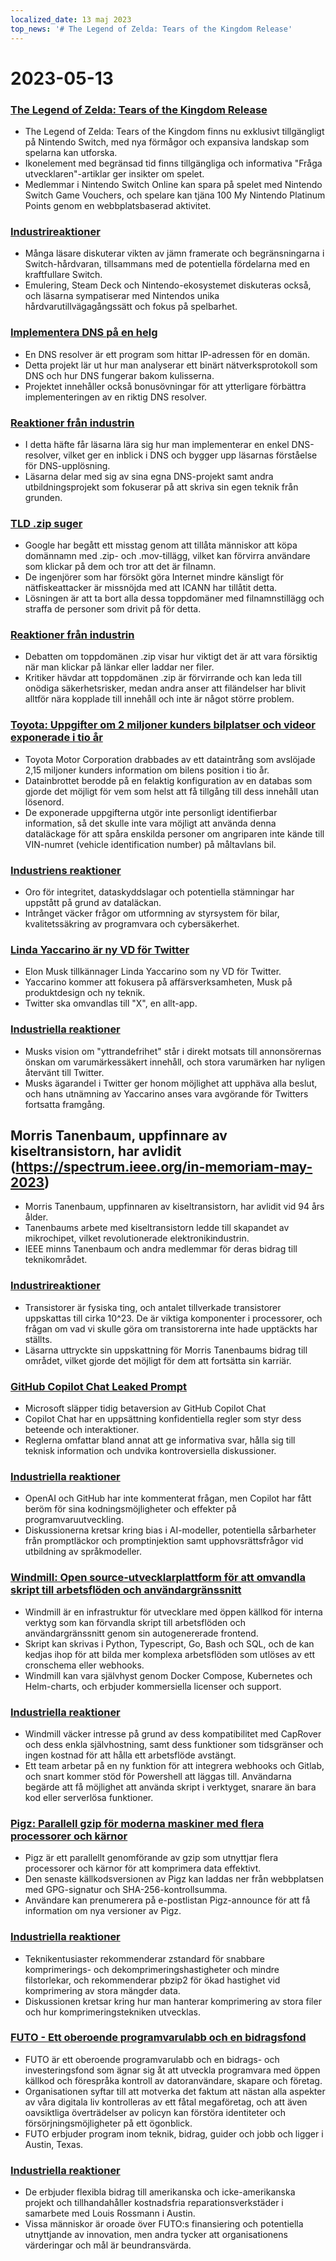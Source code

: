 ```yaml
---
localized_date: 13 maj 2023
top_news: '# The Legend of Zelda: Tears of the Kingdom Release'
---
```


# 2023-05-13

### [The Legend of Zelda: Tears of the Kingdom Release](https://www.zelda.com/tears-of-the-kingdom/)

- The Legend of Zelda: Tears of the Kingdom finns nu exklusivt tillgängligt på Nintendo Switch, med nya förmågor och expansiva landskap som spelarna kan utforska.
- Ikonelement med begränsad tid finns tillgängliga och informativa "Fråga utvecklaren"-artiklar ger insikter om spelet.
- Medlemmar i Nintendo Switch Online kan spara på spelet med Nintendo Switch Game Vouchers, och spelare kan tjäna 100 My Nintendo Platinum Points genom en webbplatsbaserad aktivitet.

### [Industrireaktioner](http://news.ycombinator.com/item?id=35912318)

- Många läsare diskuterar vikten av jämn framerate och begränsningarna i Switch-hårdvaran, tillsammans med de potentiella fördelarna med en kraftfullare Switch.
- Emulering, Steam Deck och Nintendo-ekosystemet diskuteras också, och läsarna sympatiserar med Nintendos unika hårdvarutillvägagångssätt och fokus på spelbarhet.

### [Implementera DNS på en helg](https://implement-dns.wizardzines.com/)

- En DNS resolver är ett program som hittar IP-adressen för en domän.
- Detta projekt lär ut hur man analyserar ett binärt nätverksprotokoll som DNS och hur DNS fungerar bakom kulisserna.
- Projektet innehåller också bonusövningar för att ytterligare förbättra implementeringen av en riktig DNS resolver.

### [Reaktioner från industrin](http://news.ycombinator.com/item?id=35916064)

- I detta häfte får läsarna lära sig hur man implementerar en enkel DNS-resolver, vilket ger en inblick i DNS och bygger upp läsarnas förståelse för DNS-upplösning.
- Läsarna delar med sig av sina egna DNS-projekt samt andra utbildningsprojekt som fokuserar på att skriva sin egen teknik från grunden.

### [TLD .zip suger](https://financialstatement.zip/)

- Google har begått ett misstag genom att tillåta människor att köpa domännamn med .zip- och .mov-tillägg, vilket kan förvirra användare som klickar på dem och tror att det är filnamn.
- De ingenjörer som har försökt göra Internet mindre känsligt för nätfiskeattacker är missnöjda med att ICANN har tillåtit detta.
- Lösningen är att ta bort alla dessa toppdomäner med filnamnstillägg och straffa de personer som drivit på för detta.

### [Reaktioner från industrin](http://news.ycombinator.com/item?id=35920336)

- Debatten om toppdomänen .zip visar hur viktigt det är att vara försiktig när man klickar på länkar eller laddar ner filer.
- Kritiker hävdar att toppdomänen .zip är förvirrande och kan leda till onödiga säkerhetsrisker, medan andra anser att filändelser har blivit alltför nära kopplade till innehåll och inte är något större problem.

### [Toyota: Uppgifter om 2 miljoner kunders bilplatser och videor exponerade i tio år](https://www.bleepingcomputer.com/news/security/toyota-car-location-data-of-2-million-customers-exposed-for-ten-years/)

- Toyota Motor Corporation drabbades av ett dataintrång som avslöjade 2,15 miljoner kunders information om bilens position i tio år.
- Datainbrottet berodde på en felaktig konfiguration av en databas som gjorde det möjligt för vem som helst att få tillgång till dess innehåll utan lösenord.
- De exponerade uppgifterna utgör inte personligt identifierbar information, så det skulle inte vara möjligt att använda denna dataläckage för att spåra enskilda personer om angriparen inte kände till VIN-numret (vehicle identification number) på måltavlans bil.

### [Industriens reaktioner](http://news.ycombinator.com/item?id=35919133)

- Oro för integritet, dataskyddslagar och potentiella stämningar har uppstått på grund av dataläckan.
- Intrånget väcker frågor om utformning av styrsystem för bilar, kvalitetssäkring av programvara och cybersäkerhet.

### [Linda Yaccarino är ny VD för Twitter](https://twitter.com/elonmusk/status/1657050349608501249)

- Elon Musk tillkännager Linda Yaccarino som ny VD för Twitter.
- Yaccarino kommer att fokusera på affärsverksamheten, Musk på produktdesign och ny teknik.
- Twitter ska omvandlas till "X", en allt-app.

### [Industriella reaktioner](http://news.ycombinator.com/item?id=35917912)

- Musks vision om "yttrandefrihet" står i direkt motsats till annonsörernas önskan om varumärkessäkert innehåll, och stora varumärken har nyligen återvänt till Twitter.
- Musks ägarandel i Twitter ger honom möjlighet att upphäva alla beslut, och hans utnämning av Yaccarino anses vara avgörande för Twitters fortsatta framgång.

## Morris Tanenbaum, uppfinnare av kiseltransistorn, har avlidit (https://spectrum.ieee.org/in-memoriam-may-2023)

- Morris Tanenbaum, uppfinnaren av kiseltransistorn, har avlidit vid 94 års ålder.
- Tanenbaums arbete med kiseltransistorn ledde till skapandet av mikrochipet, vilket revolutionerade elektronikindustrin.
- IEEE minns Tanenbaum och andra medlemmar för deras bidrag till teknikområdet.

### [Industrireaktioner](http://news.ycombinator.com/item?id=35920261)

- Transistorer är fysiska ting, och antalet tillverkade transistorer uppskattas till cirka 10^23. De är viktiga komponenter i processorer, och frågan om vad vi skulle göra om transistorerna inte hade upptäckts har ställts.
- Läsarna uttryckte sin uppskattning för Morris Tanenbaums bidrag till området, vilket gjorde det möjligt för dem att fortsätta sin karriär.

### [GitHub Copilot Chat Leaked Prompt](https://twitter.com/marvinvonhagen/status/1657060506371346432)

- Microsoft släpper tidig betaversion av GitHub Copilot Chat
- Copilot Chat har en uppsättning konfidentiella regler som styr dess beteende och interaktioner.
- Reglerna omfattar bland annat att ge informativa svar, hålla sig till teknisk information och undvika kontroversiella diskussioner.

### [Industriella reaktioner](http://news.ycombinator.com/item?id=35921375)

- OpenAI och GitHub har inte kommenterat frågan, men Copilot har fått beröm för sina kodningsmöjligheter och effekter på programvaruutveckling.
- Diskussionerna kretsar kring bias i AI-modeller, potentiella sårbarheter från promptläckor och promptinjektion samt upphovsrättsfrågor vid utbildning av språkmodeller.

### [Windmill: Open source-utvecklarplattform för att omvandla skript till arbetsflöden och användargränssnitt](https://github.com/windmill-labs/windmill)

- Windmill är en infrastruktur för utvecklare med öppen källkod för interna verktyg som kan förvandla skript till arbetsflöden och användargränssnitt genom sin autogenererade frontend.
- Skript kan skrivas i Python, Typescript, Go, Bash och SQL, och de kan kedjas ihop för att bilda mer komplexa arbetsflöden som utlöses av ett cronschema eller webhooks.
- Windmill kan vara självhyst genom Docker Compose, Kubernetes och Helm-charts, och erbjuder kommersiella licenser och support.

### [Industriella reaktioner](http://news.ycombinator.com/item?id=35920082)

- Windmill väcker intresse på grund av dess kompatibilitet med CapRover och dess enkla självhostning, samt dess funktioner som tidsgränser och ingen kostnad för att hålla ett arbetsflöde avstängt.
- Ett team arbetar på en ny funktion för att integrera webhooks och Gitlab, och snart kommer stöd för Powershell att läggas till. Användarna begärde att få möjlighet att använda skript i verktyget, snarare än bara kod eller serverlösa funktioner.

### [Pigz: Parallell gzip för moderna maskiner med flera processorer och kärnor](https://zlib.net/pigz/)

- Pigz är ett parallellt genomförande av gzip som utnyttjar flera processorer och kärnor för att komprimera data effektivt.
- Den senaste källkodsversionen av Pigz kan laddas ner från webbplatsen med GPG-signatur och SHA-256-kontrollsumma.
- Användare kan prenumerera på e-postlistan Pigz-announce för att få information om nya versioner av Pigz.

### [Industriella reaktioner](http://news.ycombinator.com/item?id=35914447)

- Teknikentusiaster rekommenderar zstandard för snabbare komprimerings- och dekomprimeringshastigheter och mindre filstorlekar, och rekommenderar pbzip2 för ökad hastighet vid komprimering av stora mängder data.
- Diskussionen kretsar kring hur man hanterar komprimering av stora filer och hur komprimeringstekniken utvecklas.

### [FUTO - Ett oberoende programvarulabb och en bidragsfond](https://futo.org/)

- FUTO är ett oberoende programvarulabb och en bidrags- och investeringsfond som ägnar sig åt att utveckla programvara med öppen källkod och förespråka kontroll av datoranvändare, skapare och företag.
- Organisationen syftar till att motverka det faktum att nästan alla aspekter av våra digitala liv kontrolleras av ett fåtal megaföretag, och att även oavsiktliga överträdelser av policyn kan förstöra identiteter och försörjningsmöjligheter på ett ögonblick.
- FUTO erbjuder program inom teknik, bidrag, guider och jobb och ligger i Austin, Texas.

### [Industriella reaktioner](http://news.ycombinator.com/item?id=35911406)

- De erbjuder flexibla bidrag till amerikanska och icke-amerikanska projekt och tillhandahåller kostnadsfria reparationsverkstäder i samarbete med Louis Rossmann i Austin.
- Vissa människor är oroade över FUTO:s finansiering och potentiella utnyttjande av innovation, men andra tycker att organisationens värderingar och mål är beundransvärda.
